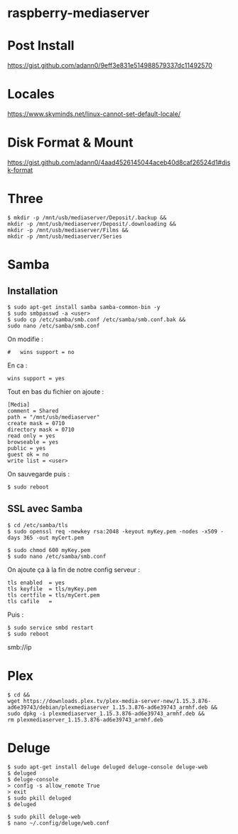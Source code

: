 # raspberry-mediaserver

# Post Install

https://gist.github.com/adann0/9eff3e831e514988579337dc11492570

# Locales

https://www.skyminds.net/linux-cannot-set-default-locale/

# Disk Format & Mount

https://gist.github.com/adann0/4aad4526145044aceb40d8caf26524d1#disk-format

# Three

    $ mkdir -p /mnt/usb/mediaserver/Deposit/.backup &&
    mkdir -p /mnt/usb/mediaserver/Deposit/.downloading &&
    mkdir -p /mnt/usb/mediaserver/Films &&
    mkdir -p /mnt/usb/mediaserver/Series

# Samba

## Installation

    $ sudo apt-get install samba samba-common-bin -y
    $ sudo smbpasswd -a <user>
    $ sudo cp /etc/samba/smb.conf /etc/samba/smb.conf.bak &&
    sudo nano /etc/samba/smb.conf

On modifie :

    #   wins support = no

En ca :

    wins support = yes

Tout en bas du fichier on ajoute :

    [Media]
    comment = Shared
    path = "/mnt/usb/mediaserver"
    create mask = 0710
    directory mask = 0710
    read only = yes
    browseable = yes
    public = yes
    guest ok = no
    write list = <user>

On sauvegarde puis :

    $ sudo reboot

## SSL avec Samba

    $ cd /etc/samba/tls
    $ sudo openssl req -newkey rsa:2048 -keyout myKey.pem -nodes -x509 -days 365 -out myCert.pem

    $ sudo chmod 600 myKey.pem
    $ sudo nano /etc/samba/smb.conf

On ajoute ça à la fin de notre config serveur :

    tls enabled  = yes
    tls keyfile  = tls/myKey.pem
    tls certfile = tls/myCert.pem
    tls cafile   =

Puis :

    $ sudo service smbd restart
    $ sudo reboot

smb://ip

# Plex

    $ cd && 
    wget https://downloads.plex.tv/plex-media-server-new/1.15.3.876-ad6e39743/debian/plexmediaserver_1.15.3.876-ad6e39743_armhf.deb &&
    sudo dpkg -i plexmediaserver_1.15.3.876-ad6e39743_armhf.deb &&
    rm plexmediaserver_1.15.3.876-ad6e39743_armhf.deb

# Deluge

    $ sudo apt-get install deluge deluged deluge-console deluge-web
    $ deluged 
    $ deluge-console
    > config -s allow_remote True 
    > exit
    $ sudo pkill deluged 
    $ deluged

    $ sudo pkill deluge-web 
    $ nano ~/.config/deluge/web.conf


